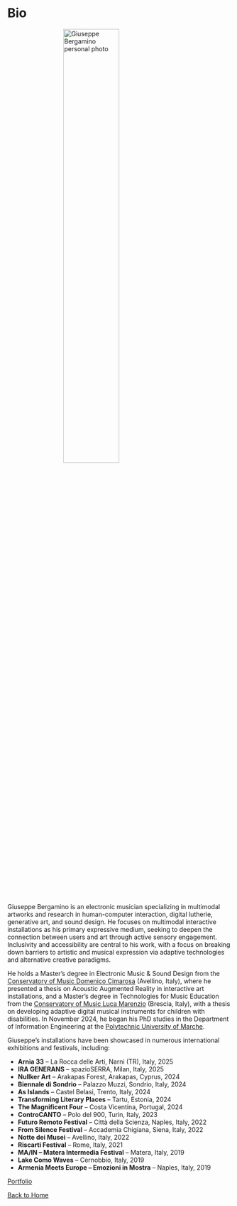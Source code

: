 # Bio

<img 
  src="https://giuseppebergamino.github.io/Home/Bio/Giuseppe_Bergamino_personal_photo.jpg" 
  style="height: 50%; width: 50%; border: none; display: block; margin: 0 auto;" 
  alt="Giuseppe Bergamino personal photo"
/>

Giuseppe Bergamino is an electronic musician specializing in multimodal artworks and research in human-computer interaction, digital lutherie, generative art, and sound design. He focuses on multimodal interactive installations as his primary expressive medium, seeking to deepen the connection between users and art through active sensory engagement. Inclusivity and accessibility are central to his work, with a focus on breaking down barriers to artistic and musical expression via adaptive technologies and alternative creative paradigms.

He holds a Master’s degree in Electronic Music & Sound Design from the [Conservatory of Music Domenico Cimarosa](http://www.conservatoriocimarosa.org/) (Avellino, Italy), where he presented a thesis on Acoustic Augmented Reality in interactive art installations, and a Master’s degree in Technologies for Music Education from the [Conservatory of Music Luca Marenzio](https://www.consbs.it/) (Brescia, Italy), with a thesis on developing adaptive digital musical instruments for children with disabilities. In November 2024, he began his PhD studies in the Department of Information Engineering at the [Polytechnic University of Marche](https://www.ingegneria.univpm.it/).

Giuseppe’s installations have been showcased in numerous international exhibitions and festivals, including:
- **Arnia 33** – La Rocca delle Arti, Narni (TR), Italy, 2025  
- **IRA GENERANS** – spazioSERRA, Milan, Italy, 2025  
- **Nullker Art** – Arakapas Forest, Arakapas, Cyprus, 2024  
- **Biennale di Sondrio** – Palazzo Muzzi, Sondrio, Italy, 2024  
- **As Islands** – Castel Belasi, Trento, Italy, 2024  
- **Transforming Literary Places** – Tartu, Estonia, 2024  
- **The Magnificent Four** – Costa Vicentina, Portugal, 2024  
- **ControCANTO** – Polo del 900, Turin, Italy, 2023  
- **Futuro Remoto Festival** – Città della Scienza, Naples, Italy, 2022  
- **From Silence Festival** – Accademia Chigiana, Siena, Italy, 2022  
- **Notte dei Musei** – Avellino, Italy, 2022  
- **Riscarti Festival** – Rome, Italy, 2021  
- **MA/IN – Matera Intermedia Festival** – Matera, Italy, 2019  
- **Lake Como Waves** – Cernobbio, Italy, 2019  
- **Armenia Meets Europe – Emozioni in Mostra** – Naples, Italy, 2019

[Portfolio](https://www.canva.com/design/DAGVmgD7moE/LWyXf4EdVMra8PsH2tpN9Q/view)
  

[Back to Home](https://giuseppebergamino.github.io/Home/)
